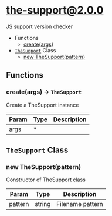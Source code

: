 <!-- // Code generated by coz. DO NOT EDIT. -->
# the-support@2.0.0

JS support version checker

+ Functions
  + [create(args)](#the-support-function-create)
+ [`TheSupport`](#the-support-classes) Class
  + [new TheSupport(pattern)](#the-support-classes-the-support-constructor)

## Functions

<a class='md-heading-link' name="the-support-function-create" ></a>

### create(args) -> `TheSupport`

Create a TheSupport instance

| Param | Type | Description |
| ----- | --- | -------- |
| args | * |  |



<a class='md-heading-link' name="the-support-classes"></a>

## `TheSupport` Class






<a class='md-heading-link' name="the-support-classes-the-support-constructor" ></a>

### new TheSupport(pattern)

Constructor of TheSupport class

| Param | Type | Description |
| ----- | --- | -------- |
| pattern | string | Filename pattern |




